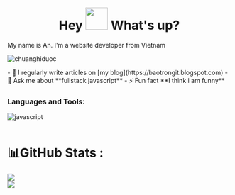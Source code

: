 <h1 align="center"> Hey <img src="https://emojis.slackmojis.com/emojis/images/1577305505/7373/hand_wave.gif?1577305505" width="50" /> What's up?</h1>
<p align="left">My name is An. I'm a website developer from Vietnam</p>
<p align="left"> <img src="https://komarev.com/ghpvc/?username=chuanghiduoc&label=Profile%20views&color=2b74ab&style=flat" alt="chuanghiduoc" /> </p>
- 📝 I regularly write articles on [my blog](https://baotrongit.blogspot.com)
- 💬 Ask me about **fullstack javascript**
- ⚡ Fun fact **I think i am funny**
<!--Languages and Tools-->
<h3 align="left">Languages and Tools:</h3>
<p align="left">
  <img src="https://skillicons.dev/icons?i=js,nodejs,react,nestjs,nextjs,tailwind,mongodb,mysql,docker,git,nginx,postman&theme=light" alt="javascript" />
</p>

<div style="display: flex; justify-content: center; align-items: center;">
    
</div>

# 📊GitHub Stats :
![](https://github-readme-streak-stats.herokuapp.com/?user=thuavanan2004&theme=default&hide_border=false)<br/>
![](https://github-readme-stats.vercel.app/api/top-langs/?username=thuavanan2004&theme=default&hide_border=false&include_all_commits=true&count_private=false&layout=compact)


